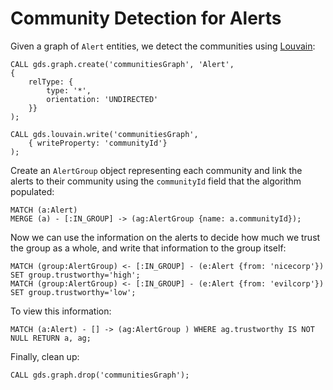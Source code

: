 # Community Detection for Alerts #

Given a graph of `Alert` entities, we detect the communities using [Louvain](https://neo4j.com/docs/graph-data-science/current/algorithms/louvain):
```cql 
CALL gds.graph.create('communitiesGraph', 'Alert',
{
    relType: {
        type: '*',
        orientation: 'UNDIRECTED'
    }}
);

CALL gds.louvain.write('communitiesGraph',
    { writeProperty: 'communityId'}
);
``` 
Create an `AlertGroup` object representing each community and link the alerts to their community using the `communityId` field that the algorithm populated:
```cql
MATCH (a:Alert)
MERGE (a) - [:IN_GROUP] -> (ag:AlertGroup {name: a.communityId});
``` 
Now we can use the information on the alerts to decide how much we trust the group as a whole, and write that information to the group itself:
```cql 
MATCH (group:AlertGroup) <- [:IN_GROUP] - (e:Alert {from: 'nicecorp'})
SET group.trustworthy='high';
MATCH (group:AlertGroup) <- [:IN_GROUP] - (e:Alert {from: 'evilcorp'})
SET group.trustworthy='low';
```
To view this information:
```cql 
MATCH (a:Alert) - [] -> (ag:AlertGroup ) WHERE ag.trustworthy IS NOT NULL RETURN a, ag;
```
Finally, clean up:
```cql  
CALL gds.graph.drop('communitiesGraph');
```